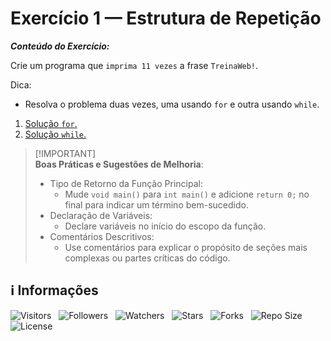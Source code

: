 <!-- Título -->
# Exercício 1 — Estrutura de Repetição

***Conteúdo do Exercício:***

Crie um programa que `imprima 11 vezes` a frase `TreinaWeb!`.

Dica:

* Resolva o problema duas vezes, uma usando `for` e outra usando `while`.

1. [Solução `for`.](main_for.c)
2. [Solução `while`.](main_while.c)

> [!IMPORTANT]\
> **Boas Práticas e Sugestões de Melhoria**:
>
> * Tipo de Retorno da Função Principal:
>   * Mude `void main()` para `int main()` e adicione `return 0;` no final para indicar um término bem-sucedido.
> * Declaração de Variáveis:
>   * Declare variáveis no início do escopo da função.
> * Comentários Descritivos:
>   * Use comentários para explicar o propósito de seções mais complexas ou partes críticas do código.
<!-- Informações -->
## &#8505; Informações

![Visitors](https://api.visitorbadge.io/api/visitors?path=Devsgeeknerd%2Fexe-1-est-rep-exe-pra-est-rep-bas&label=Visitantes&labelColor=%23700070&labelStyle=none&countColor=%23000fff&style=plastic&color=%23ffffff "Total de Visitantes")
&nbsp;
![Followers](https://img.shields.io/github/followers/Devsgeeknerd?style=p&label=Seguidores&labelColor=800080&color=000fff "Total de Seguidores")
&nbsp;
![Watchers](https://img.shields.io/github/watchers/Devsgeeknerd/exe-1-est-rep-exe-pra-est-rep-bas?style=p&label=Observadores&labelColor=800080&color=000fff "Total de Observadores")
&nbsp;
![Stars](https://img.shields.io/github/stars/Devsgeeknerd/exe-1-est-rep-exe-pra-est-rep-bas?style=p&label=Estrelas&labelColor=800080&color=000fff "Total de Estrelas")
&nbsp;
![Forks](https://img.shields.io/github/forks/Devsgeeknerd/exe-1-est-rep-exe-pra-est-rep-bas?style=p&label=Bifurcações&labelColor=800080&color=000fff "Total de Bifurcações")
&nbsp;
![Repo Size](https://img.shields.io/github/repo-size/Devsgeeknerd/exe-1-est-rep-exe-pra-est-rep-bas?style=p&label=Tamanho&labelColor=800080&color=000fff "Tamanho do Repositório")
&nbsp;
![License](https://img.shields.io/github/license/Devsgeeknerd/exe-1-est-rep-exe-pra-est-rep-bas?style=p&label=Licença&labelColor=800080&color=000fff "Licença do Repositório")
